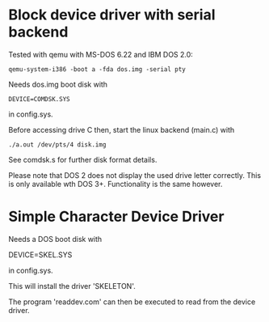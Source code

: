 # Block device driver with serial backend

Tested with qemu with MS-DOS 6.22 and IBM DOS 2.0:

```
qemu-system-i386 -boot a -fda dos.img -serial pty
```

Needs dos.img boot disk with

```
DEVICE=COMDSK.SYS
```

in config.sys.

Before accessing drive C then, start the linux backend
(main.c) with

```
./a.out /dev/pts/4 disk.img
```

See comdsk.s for further disk format details.

Please note that DOS 2 does not display the used drive letter correctly.
This is only available wth DOS 3+. Functionality is the same however.


# Simple Character Device Driver

Needs a DOS boot disk with

DEVICE=SKEL.SYS

in config.sys.

This will install the driver 'SKELETON'.

The program 'readdev.com' can then be executed to read from
the device driver.
